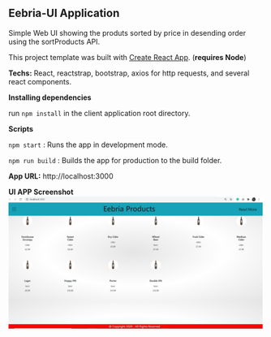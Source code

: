 ## Eebria-UI Application

Simple Web UI showing the produts sorted by price in desending order using the sortProducts API.

This project template was built with [Create React App](https://github.com/facebookincubator/create-react-app). (**requires Node**)

**Techs:** React, reactstrap, bootstrap, axios for http requests, and several react components.

**Installing dependencies**

run `npm install` in the client application root directory.

**Scripts**

`npm start` : Runs the app in development mode.

`npm run build` : Builds the app for production to the build folder.

**App URL:** http://localhost:3000

**UI APP Screenshot**
![EebriaUI](https://github.com/MathanRajOlaganathan/Eebria-Products/blob/master/eebria-ui/imgs/Eebria-UI.jpg?raw=true)
